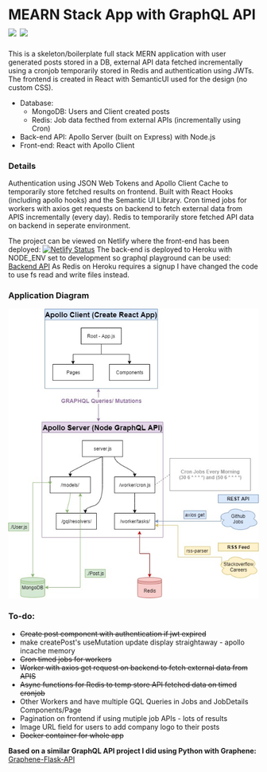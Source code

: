 # MEARN Stack App with GraphQL API <img src="https://user-images.githubusercontent.com/841294/53402609-b97a2180-39ba-11e9-8100-812bab86357c.png" height="50" /> <img src="https://github.com/graphql/graphql-spec/blob/master/resources/GraphQL%20Logo.svg" height="50" />

This is a skeleton/boilerplate full stack MERN application with user generated posts stored in a DB, external API data fetched incrementally using a cronjob temporarily stored in Redis and authentication using JWTs. The frontend is created in React with SemanticUI used for the design (no custom CSS). 

- Database: 
    - MongoDB: Users and Client created posts
    - Redis: Job data fecthed from external APIs (incrementally using Cron)
- Back-end API: Apollo Server (built on Express) with Node.js
- Front-end: React with Apollo Client

### Details
Authentication using JSON Web Tokens and Apollo Client Cache to temporarily store fetched results on frontend. Built with React Hooks (including apollo hooks) and the Semantic UI Library. Cron timed jobs for workers with axios get requests on backend to fetch external data from APIS incrementally (every day). Redis to temporarily store fetched API data on backend in seperate environment.

The project can be viewed on Netlify where the front-end has been deployed:
[![Netlify Status](https://api.netlify.com/api/v1/badges/5bd9efa7-56ac-4264-abbe-1f14397307cc/deploy-status)](https://app.netlify.com/sites/londondevjobs/deploys)
The back-end is deployed to Heroku with NODE_ENV set to development so graphql playground can be used:
[Backend API](https://londondevjobs.herokuapp.com/)
As Redis on Heroku requires a signup I have changed the code to use fs read and write files instead.

### Application Diagram
<p align="center"><img src="https://github.com/MrYKenz/MERN-GraphQL-App/blob/master/app_layout.jpg"/></p>

### To-do: 
- ~~Create post component with authentication if jwt expired~~
- make createPost's useMutation update display straightaway - apollo incache memory
- ~~Cron timed jobs for workers~~
- ~~Worker with axios get request on backend to fetch external data from APIS~~
- ~~Async functions for Redis to temp store API fetched data on timed cronjob~~
- Other Workers and have multiple GQL Queries in Jobs and JobDetails Components/Page
- Pagination on frontend if using mutiple job APIs - lots of results
- Image URL field for users to add company logo to their posts
- ~~Docker container for whole app~~

**Based on a similar GraphQL API project I did using Python with Graphene:** [Graphene-Flask-API](https://github.com/MrYKenz/Graphene-Flask-API)